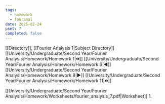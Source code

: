 ```yaml
---
tags:
  - homework
  - fouranal
date: 2025-02-24
pset: 7
completed: false
---
```

[[Directory]], [[Fourier Analysis 1|Subject Directory]]
[[University/Undergraduate/Second Year/Fourier Analysis/Homework/Homework 1|🞀🞀]] [[University/Undergraduate/Second Year/Fourier Analysis/Homework/Homework 6|◀]] [[University/Undergraduate/Second Year/Fourier Analysis/Homework/Homework 8|▶]] [[University/Undergraduate/Second Year/Fourier Analysis/Homework/Homework 11|🞂🞂]]

[[University/Undergraduate/Second Year/Fourier Analysis/Homework/Worksheets/fourier_analysis_7.pdf|Worksheet]]
1. 

